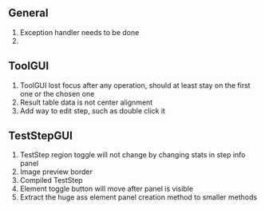 
## General
1. Exception handler needs to be done
2. 


## ToolGUI
1. ToolGUI lost focus after any operation, should at least stay on the first one or the chosen one
2. Result table data is not center alignment
3. Add way to edit step, such as double click it


## TestStepGUI
1. TestStep region toggle will not change by changing stats in step info panel
2. Image preview border
3. Compiled TestStep
4. Element toggle button will move after panel is visible
5. Extract the huge ass element panel creation method to smaller methods
